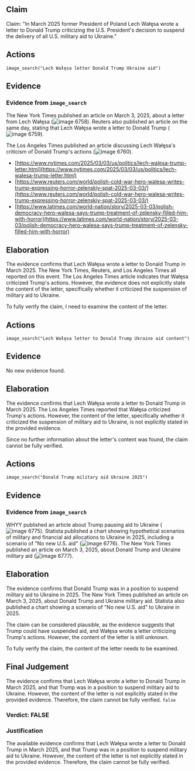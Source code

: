 ## Claim
Claim: "In March 2025 former President of Poland Lech Wałęsa wrote a letter to Donald Trump criticizing the U.S. President's decision to suspend the delivery of all U.S. military aid to Ukraine."

## Actions
```
image_search("Lech Wałęsa letter Donald Trump Ukraine aid")
```

## Evidence
### Evidence from `image_search`
The New York Times published an article on March 3, 2025, about a letter from Lech Wałęsa (![image 6758](media/2025-08-29_23-04-1756508686-917650.jpg)). Reuters also published an article on the same day, stating that Lech Wałęsa wrote a letter to Donald Trump (![image 6759](media/2025-08-29_23-04-1756508687-156574.jpg)).

The Los Angeles Times published an article discussing Lech Wałęsa's criticism of Donald Trump's actions (![image 6760](media/2025-08-29_23-04-1756508687-788919.jpg)).

*   [https://www.nytimes.com/2025/03/03/us/politics/lech-walesa-trump-letter.html](https://www.nytimes.com/2025/03/03/us/politics/lech-walesa-trump-letter.html)
*   [https://www.reuters.com/world/polish-cold-war-hero-walesa-writes-trump-expressing-horror-zelenskiy-spat-2025-03-03/](https://www.reuters.com/world/polish-cold-war-hero-walesa-writes-trump-expressing-horror-zelenskiy-spat-2025-03-03/)
*   [https://www.latimes.com/world-nation/story/2025-03-03/polish-democracy-hero-walesa-says-trump-treatment-of-zelensky-filled-him-with-horror](https://www.latimes.com/world-nation/story/2025-03-03/polish-democracy-hero-walesa-says-trump-treatment-of-zelensky-filled-him-with-horror)


## Elaboration
The evidence confirms that Lech Wałęsa wrote a letter to Donald Trump in March 2025. The New York Times, Reuters, and Los Angeles Times all reported on this event. The Los Angeles Times article indicates that Wałęsa criticized Trump's actions. However, the evidence does not explicitly state the content of the letter, specifically whether it criticized the suspension of military aid to Ukraine.

To fully verify the claim, I need to examine the content of the letter.


## Actions
```
image_search("Lech Wałęsa letter to Donald Trump Ukraine aid content")
```

## Evidence
No new evidence found.

## Elaboration
The evidence confirms that Lech Wałęsa wrote a letter to Donald Trump in March 2025. The Los Angeles Times reported that Wałęsa criticized Trump's actions. However, the content of the letter, specifically whether it criticized the suspension of military aid to Ukraine, is not explicitly stated in the provided evidence.

Since no further information about the letter's content was found, the claim cannot be fully verified.


## Actions
```
image_search("Donald Trump military aid Ukraine 2025")
```

## Evidence
### Evidence from `image_search`
WHYY published an article about Trump pausing aid to Ukraine (![image 6775](media/2025-08-29_23-05-1756508709-342276.jpg)). Statista published a chart showing hypothetical scenarios of military and financial aid allocations to Ukraine in 2025, including a scenario of "No new U.S. aid" (![image 6776](media/2025-08-29_23-05-1756508709-774669.jpg)). The New York Times published an article on March 3, 2025, about Donald Trump and Ukraine military aid (![image 6777](media/2025-08-29_23-05-1756508710-092132.jpg)).


## Elaboration
The evidence confirms that Donald Trump was in a position to suspend military aid to Ukraine in 2025. The New York Times published an article on March 3, 2025, about Donald Trump and Ukraine military aid. Statista also published a chart showing a scenario of "No new U.S. aid" to Ukraine in 2025.

The claim can be considered plausible, as the evidence suggests that Trump could have suspended aid, and Wałęsa wrote a letter criticizing Trump's actions. However, the content of the letter is still unknown.

To fully verify the claim, the content of the letter needs to be examined.


## Final Judgement
The evidence confirms that Lech Wałęsa wrote a letter to Donald Trump in March 2025, and that Trump was in a position to suspend military aid to Ukraine. However, the content of the letter is not explicitly stated in the provided evidence. Therefore, the claim cannot be fully verified. `false`

### Verdict: FALSE

### Justification
The available evidence confirms that Lech Wałęsa wrote a letter to Donald Trump in March 2025, and that Trump was in a position to suspend military aid to Ukraine. However, the content of the letter is not explicitly stated in the provided evidence. Therefore, the claim cannot be fully verified.
